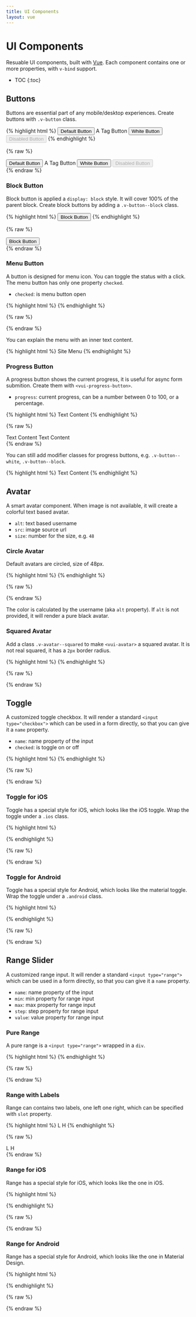 ```yaml
---
title: UI Components
layout: vue
---
```


# UI Components

Resuable UI components, built with [Vue](https://vuejs.org). Each component
contains one or more properties, with `v-bind` support.

* TOC
{:toc}


## Buttons

Buttons are essential part of any mobile/desktop experiences. Create buttons
with `.v-button` class.

{% highlight html %}
<button class="v-button">Default Button</button>
<a class="v-button" role="button">A Tag Button</a>
<button class="v-button v-button--white">White Button</button>
<button class="v-button" disabled>Disabled Button</button>
{% endhighlight %}

{% raw %}
<div class="example">
<button class="v-button">Default Button</button>
<a class="v-button" role="button">A Tag Button</a>
<button class="v-button v-button--white">White Button</button>
<button class="v-button" disabled>Disabled Button</button>
</div>
{% endraw %}


### Block Button

Block button is applied a `display: block` style. It will cover 100% of the
parent block. Create block buttons by adding a `.v-button--block` class.

{% highlight html %}
<button class="v-button v-button--block">Block Button</button>
{% endhighlight %}

{% raw %}
<div class="example">
<button class="v-button v-button--block">Block Button</button>
</div>
{% endraw %}


### Menu Button

A button is designed for menu icon. You can toggle the status with a click.
The menu button has only one property `checked`.

+ `checked`: is menu button open

{% highlight html %}
<vui-menu-button></vui-menu-button>
<vui-menu-button checked></vui-menu-button>
{% endhighlight %}

{% raw %}
<div class="example">
<vui-menu-button></vui-menu-button>
<vui-menu-button checked></vui-menu-button>
</div>
{% endraw %}

You can explain the menu with an inner text content.

{% highlight html %}
<vui-menu-button>Site Menu</vui-menu-button>
{% endhighlight %}


### Progress Button

A progress button shows the current progress, it is useful for async form
submition. Create them with `<vui-progress-button>`.

+ `progress`: current progress, can be a number between 0 to 100, or a percentage.

{% highlight html %}
<vui-progress-button progress="60%">
  Text Content
</vui-progress-button>
{% endhighlight %}


{% raw %}
<div class="example">
<vui-progress-button progress="60%">Text Content</vui-progress-button>
<vui-progress-button class="v-button--white" progress="60%">Text Content</vui-progress-button>
</div>
{% endraw %}

You can still add modifier classes for progress buttons, e.g. `.v-button--white`,
`.v-button--block`.

{% highlight html %}
<vui-progress-button class="v-button--white" progress="60%">
  Text Content
</vui-progress-button>
{% endhighlight %}


## Avatar

A smart avatar component. When image is not available, it will create a colorful
text based avatar.

+ `alt`: text based username
+ `src`: image source url
+ `size`: number for the size, e.g. `48`

### Circle Avatar

Default avatars are circled, size of 48px.

{% highlight html %}
<vui-avatar alt="name" src="image.png"></vui-avatar>
{% endhighlight %}

{% raw %}
<div class="example">
<vui-avatar></vui-avatar>
<vui-avatar alt="Hsiaoming Yang"></vui-avatar>
<vui-avatar alt="李太白"></vui-avatar>
<vui-avatar alt="lepture" src="https://avatars0.githubusercontent.com/u/290496?v=3&s=80"></vui-avatar>
</div>
{% endraw %}

The color is calculated by the username (aka `alt` property). If `alt` is not
provided, it will render a pure black avatar.

### Squared Avatar

Add a class `.v-avatar--squared` to make `<vui-avatar>` a squared avatar. It is not real
squared, it has a `2px` border radius.

{% highlight html %}
<vui-avatar class="v-avatar--squared"></vui-avatar>
{% endhighlight %}

{% raw %}
<div class="example">
<vui-avatar class="v-avatar--squared"></vui-avatar>
<vui-avatar class="v-avatar--squared" alt="Hsiaoming Yang"></vui-avatar>
<vui-avatar class="v-avatar--squared" alt="李太白"></vui-avatar>
<vui-avatar class="v-avatar--squared" alt="lepture" src="https://avatars0.githubusercontent.com/u/290496?v=3&s=80"></vui-avatar>
</div>
{% endraw %}


## Toggle

A customized toggle checkbox. It will render a standard
`<input type="checkbox">` which can be used in a form directly,
so that you can give it a `name` property.

+ `name`: name property of the input
+ `checked`: is toggle on or off

{% highlight html %}
<vui-toggle name="wifi"></vui-toggle>
<vui-toggle name="wifi" checked></vui-toggle>
{% endhighlight %}

{% raw %}
<div class="example">
<vui-toggle name="wifi"></vui-toggle>
<vui-toggle name="wifi" checked></vui-toggle>
</div>
{% endraw %}

### Toggle for iOS

Toggle has a special style for iOS, which looks like the iOS toggle.
Wrap the toggle under a `.ios` class.

{% highlight html %}
<div class="ios">
  <vui-toggle name="wifi"></vui-toggle>
  <vui-toggle name="wifi" checked></vui-toggle>
</div>
{% endhighlight %}

{% raw %}
<div class="example ios">
<vui-toggle name="wifi"></vui-toggle>
<vui-toggle name="wifi" checked></vui-toggle>
</div>
{% endraw %}


### Toggle for Android

Toggle has a special style for Android, which looks like the material
toggle. Wrap the toggle under a `.android` class.

{% highlight html %}
<div class="android">
  <vui-toggle name="wifi"></vui-toggle>
  <vui-toggle name="wifi" checked></vui-toggle>
</div>
{% endhighlight %}

{% raw %}
<div class="example android">
<vui-toggle name="wifi"></vui-toggle>
<vui-toggle name="wifi" checked></vui-toggle>
</div>
{% endraw %}


## Range Slider

A customized range input. It will render a standard
`<input type="range">` which can be used in a form directly,
so that you can give it a `name` property.

+ `name`: name property of the input
+ `min`: min property for range input
+ `max`: max property for range input
+ `step`: step property for range input
+ `value`: value property for range input

### Pure Range

A pure range is a `<input type="range">` wrapped in a `div`.

{% highlight html %}
<vui-range-slider name="power"></vui-range-slider>
{% endhighlight %}

{% raw %}
<div class="example">
<vui-range-slider name="power"></vui-range-slider>
</div>
{% endraw %}


### Range with Labels

Range can contains two labels, one left one right, which can be
specified with `slot` property.

{% highlight html %}
<vui-range-slider name="power">
  <span slot="left">L</span>
  <span slot="right">H</span>
</vui-range-slider>
{% endhighlight %}

{% raw %}
<div class="example">
<vui-range-slider name="power">
  <span slot="left">L</span>
  <span slot="right">H</span>
</vui-range-slider>
</div>
{% endraw %}


### Range for iOS

Range has a special style for iOS, which looks like the one in iOS.

{% highlight html %}
<div class="ios">
  <vui-range-slider name="power"></vui-range-slider>
</div>
{% endhighlight %}

{% raw %}
<div class="example ios">
<vui-range-slider name="power"></vui-range-slider>
</div>
{% endraw %}


### Range for Android

Range has a special style for Android, which looks like the one in
Material Design.

{% highlight html %}
<div class="android">
  <vui-range-slider name="power"></vui-range-slider>
</div>
{% endhighlight %}

{% raw %}
<div class="example android">
<vui-range-slider name="power"></vui-range-slider>
</div>
{% endraw %}
